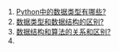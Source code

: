 1. [Python中的数据类型有哪些?](./DataTypesInPython.md)
2. [数据类型和数据结构的区别?](./DiffBetweenDataTypeAndDataStructure.md)
3. [数据结构和算法的关系和区别?](./DataStructureAndAlgorithmRelationship.md)
4. 